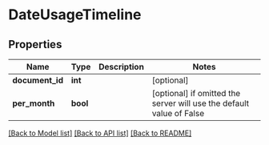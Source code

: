 # DateUsageTimeline


## Properties
Name | Type | Description | Notes
------------ | ------------- | ------------- | -------------
**document_id** | **int** |  | [optional] 
**per_month** | **bool** |  | [optional]  if omitted the server will use the default value of False

[[Back to Model list]](../README.md#documentation-for-models) [[Back to API list]](../README.md#documentation-for-api-endpoints) [[Back to README]](../README.md)


